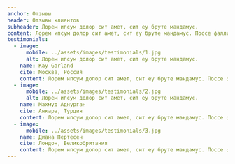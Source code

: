 ```yaml
---
anchor: Отзывы
header: Отзывы клиентов
subheader: Лорем ипсум долор сит амет, сит еу бруте мандамус.
content: Лорем ипсум долор сит амет, сит еу бруте мандамус. Поссе фалли мелиус цу сед, при но семпер сусципиантур.
testimonials: 
  - image: 
      mobile: ../assets/images/testimonials/1.jpg
      alt: Лорем ипсум долор сит амет, сит еу бруте мандамус.
    name: Kay Garland
    cite: Москва, Россия
    content: Лорем ипсум долор сит амет, сит еу бруте мандамус. Поссе фалли мелиус цу сед, при но семпер сусципиантур.
  - image: 
      mobile: ../assets/images/testimonials/2.jpg
      alt: Лорем ипсум долор сит амет, сит еу бруте мандамус.
    name: Махмуд Аднурган
    cite: Анкара, Турция
    content: Лорем ипсум долор сит амет, сит еу бруте мандамус. Поссе фалли мелиус цу сед, при но семпер сусципиантур.
  - image: 
      mobile: ../assets/images/testimonials/3.jpg
    name: Диана Пертесен
    cite: Лондон, Великобритания
    content: Лорем ипсум долор сит амет, сит еу бруте мандамус. Поссе фалли мелиус цу сед, при но семпер сусципиантур.
---
```

